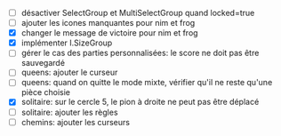 - [ ] désactiver SelectGroup et MultiSelectGroup quand locked=true
- [ ] ajouter les icones manquantes pour nim et frog
- [x] changer le message de victoire pour nim et frog
- [x] implémenter I.SizeGroup
- [ ] gérer le cas des parties personnalisées: le score ne doit pas être sauvegardé
- [ ] queens: ajouter le curseur
- [ ] queens: quand on quitte le mode mixte, vérifier qu'il ne reste qu'une pièce choisie
- [x] solitaire: sur le cercle 5, le pion à droite ne peut pas être déplacé 
- [ ] solitaire: ajouter les règles
- [ ] chemins: ajouter les curseurs